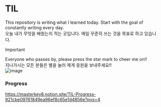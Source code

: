 # TIL
This repository is writing what I learned today. Start with the goal of constantly writing every day.  
오늘 내가 무엇을 배웠는지 적는 곳입니다. 매일 꾸준히 쓰는 것을 목표로 하고 있습니다.  
  
> [!Important]
> Everyone who passes by, please press the star mark to cheer me on!!  
> 지나가시는 모든 분들은 별을 눌러 제게 응원을 보내주세요!!  
> ![image](https://github.com/presiti/TIL/assets/89508552/675992af-f3ea-40fd-a60a-9b3509509e94)


### Progress
https://masterkey8.notion.site/TIL-Progress-921cbe09761849ea96ef8c65e1d4856e?pvs=4 
